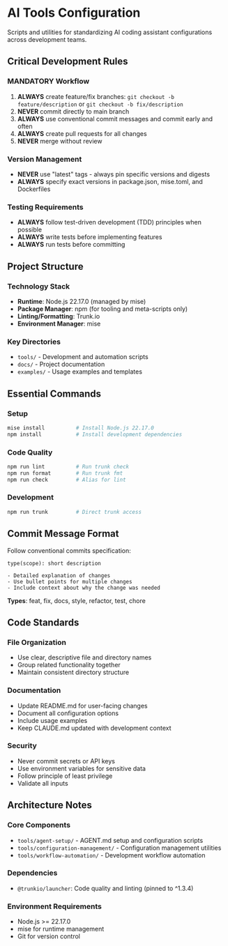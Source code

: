 # AI Tools Configuration

Scripts and utilities for standardizing AI coding assistant configurations across development teams.

## Critical Development Rules

### MANDATORY Workflow

1. **ALWAYS** create feature/fix branches: `git checkout -b feature/description` or `git checkout -b fix/description`
2. **NEVER** commit directly to main branch
3. **ALWAYS** use conventional commit messages and commit early and often
4. **ALWAYS** create pull requests for all changes
5. **NEVER** merge without review

### Version Management

- **NEVER** use "latest" tags - always pin specific versions and digests
- **ALWAYS** specify exact versions in package.json, mise.toml, and Dockerfiles

### Testing Requirements

- **ALWAYS** follow test-driven development (TDD) principles when possible
- **ALWAYS** write tests before implementing features
- **ALWAYS** run tests before committing

## Project Structure

### Technology Stack

- **Runtime**: Node.js 22.17.0 (managed by mise)
- **Package Manager**: npm (for tooling and meta-scripts only)
- **Linting/Formatting**: Trunk.io
- **Environment Manager**: mise

### Key Directories

- `tools/` - Development and automation scripts
- `docs/` - Project documentation
- `examples/` - Usage examples and templates

## Essential Commands

### Setup

```bash
mise install          # Install Node.js 22.17.0
npm install           # Install development dependencies
```

### Code Quality

```bash
npm run lint          # Run trunk check
npm run format        # Run trunk fmt
npm run check         # Alias for lint
```

### Development

```bash
npm run trunk         # Direct trunk access
```

## Commit Message Format

Follow conventional commits specification:

```text
type(scope): short description

- Detailed explanation of changes
- Use bullet points for multiple changes
- Include context about why the change was needed
```

**Types**: feat, fix, docs, style, refactor, test, chore

## Code Standards

### File Organization

- Use clear, descriptive file and directory names
- Group related functionality together
- Maintain consistent directory structure

### Documentation

- Update README.md for user-facing changes
- Document all configuration options
- Include usage examples
- Keep CLAUDE.md updated with development context

### Security

- Never commit secrets or API keys
- Use environment variables for sensitive data
- Follow principle of least privilege
- Validate all inputs

## Architecture Notes

### Core Components

- `tools/agent-setup/` - AGENT.md setup and configuration scripts
- `tools/configuration-management/` - Configuration management utilities
- `tools/workflow-automation/` - Development workflow automation

### Dependencies

- `@trunkio/launcher`: Code quality and linting (pinned to ^1.3.4)

### Environment Requirements

- Node.js >= 22.17.0
- mise for runtime management
- Git for version control
